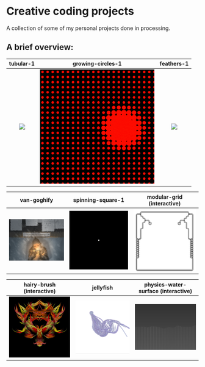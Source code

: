 # Creative coding projects
A collection of some of my personal projects done in processing.
## A brief overview:

tubular-1             | growing-circles-1 | feathers-1
:-------------------------:|:-------------------------:|:-------------------------:
<img src="./tubular-1/frames/out.gif" width=300> | <img src="./growing-circles-1/frames/out.gif" width=300> | <img src="./feathers-1/frames/out.gif" width=300>


van-goghify                | spinning-square-1 | modular-grid (interactive)
:-------------------------:|:-------------------------:|:-------------------------:
<img src="./van-goghify/Van_Gogh_Lines.PNG" width=300> | <img src="./spinning-square-1/frames/out.gif" width=300> | <img src="./modularGrid/frame-1245.svg" width=300>

hairy-brush (interactive)                | jellyfish | physics-water-surface (interactive)
:-------------------------:|:-------------------------:|:-------------------------:
<img src="./hairy-brush/Hairy_brush.JPG" width=300> | <img src="./jellyfish/Jellyfish.PNG" width=300> | <img src="./physics-water-surface/Water_surface.PNG" width=300>


<!-- for my own reference:
ffmpeg -r 60 -i frame_%03d.png -c:v libx264 -c:a aac -ar 44100 -pix_fmt yuv420p output.mp4

ffmpeg -f image2 -i frame_%3d.png -vf "setpts=0.5*PTS" out.gif

-->